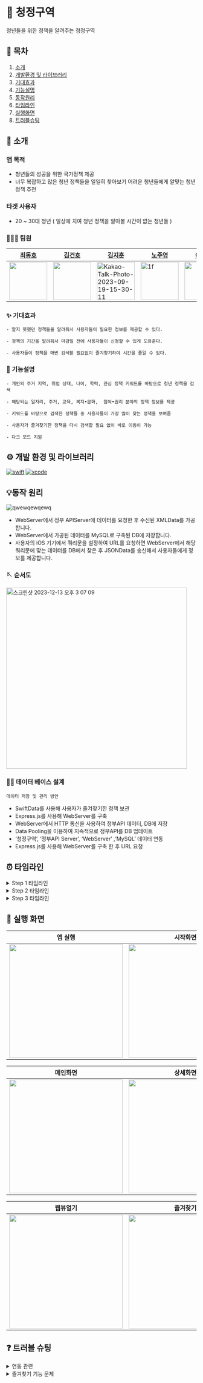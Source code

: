 # 🐳 청정구역
청년들을 위한 정책을 알려주는 청정구역

## 📖 목차
1. [소개](#🌱-소개)
2. [개발환경 및 라이브러리](#💻-개발환경-및-라이브러리)
3. [기대효과](#✨-기대효과)
4. [기능설명](#📢-기능-설명)
5. [동작원리](#💡동작-원리)
5. [타임라인](#⏰-타임라인)
6. [실행화면](#📱-실행-화면)
7. [트러블슈팅](#❓-트러블-슈팅)


## 🌱 소개
### 앱 목적
- 청년들의 성공을 위한 국가정책 제공
- 너무 복잡하고 많은 청년 정책들을 일일히 찾아보기 어려운 청년들에게 알맞는 청년정책 추천

### 타겟 사용자
- 20 ~ 30대 청년 ( 일상에 치여 청년 정책을 알아볼 시간이 없는 청년들 )

### 🧑🏻‍💻 팀원
|[최동호](https://github.com/hamfan524)|[김건호](https://github.com/GeonH0)|[김지훈](https://github.com/Jihunkim95)|[노주영](https://github.com/JooYoungNoh)|[이민호](https://github.com/funMango)|
|-----------|-----------|-----------|------------|------------|
|<img src="https://user-images.githubusercontent.com/96968834/212670363-ae5dbf8f-dc1a-41b2-a08e-21a6f5f345b1.jpg" width="100">|<img src="https://avatars.githubusercontent.com/u/88571960?v=4" width="100">|<img src="https://avatars.githubusercontent.com/u/112596655?v=4" alt="Kakao-Talk-Photo-2023-09-19-15-30-11" width="100">|<img alt="1f" src="https://avatars.githubusercontent.com/u/96951827?v=4" width="100">|<img src="https://avatars.githubusercontent.com/u/138420832?v=4" width="100">|

### ✨ 기대효과

```
- 알지 못했던 정책들을 알려줘서 사용자들이 필요한 정보를 제공할 수 있다.

- 정책의 기간을 알려줘서 마감일 전에 사용자들이 신청할 수 있게 도와준다.

- 사용자들이 정책을 매번 검색할 필요없이 즐겨찾기하여 시간을 줄일 수 있다.
```

### 📢 기능설명

```
- 개인의 주거 지역, 취업 상태, 나이, 학력, 관심 정책 키워드를 바탕으로 청년 정책을 검색

- 해당되는 일자리, 주거, 교육, 복지•문화,  참여•권리 분야의 정책 정보를 제공

- 키워드를 바탕으로 검색한 정책들 중 사용자들이 가장 많이 찾는 정책을 보여줌

- 사용자가 즐겨찾기한 정책을 다시 검색할 필요 없이 바로 이동이 가능

- 다크 모드 지원
```

## ⚙️ 개발 환경 및 라이브러리
[![swift](https://img.shields.io/badge/swift-5.9.0-orange)]()
[![xcode](https://img.shields.io/badge/Xcode-15.0.1-blue)]()

## 💡동작 원리
![qwewqewqewq](https://github.com/APP-iOS3rd/PJ2T6_CleanArea/assets/37105602/321f5e04-f740-4005-a40f-b71d8140e457)

- WebServer에서 정부 APIServer에 데이터를 요청한 후 수신된 XMLData를 가공합니다.
- WebServer에서 가공된 데이터를 MySQL로 구축된 DB에 저장합니다.
- 사용자의 iOS 기기에서 쿼리문을 설정하여 URL를 요청하면 WebServer에서 해당 쿼리문에 맞는 데이터를 DB에서 찾은 후 JSONData를 송신해서 사용자들에게 정보를 제공합니다.

### 🪡 순서도
<img width="478" alt="스크린샷 2023-12-13 오후 3 07 09" src="https://github.com/APP-iOS3rd/PJ2T6_CleanArea/assets/37105602/ff6b192d-0194-4589-bbaa-d1bd94ceb2bf">


### 🧑‍🔧 데이터 베이스 설계
`데이터 저장 및 관리 방안`
- SwiftData를 사용해 사용자가 즐겨찾기한 정책 보관
- Express.js를 사용해 WebServer를 구축
- WebServer에서 HTTP 통신을 사용하여 정부API 데이터, DB에 저장 
- Data Pooling을 이용하여 지속적으로 정부API를 DB 업데이트
- ‘청정구역’, ‘정부API Server’, ‘WebServer’ ,‘MySQL’ 데이터 연동
- Express.js를 사용해 WebServer를 구축 한 후 URL 요청

## ⏰ 타임라인

<details>
<summary>Step 1 타임라인</summary>

- 23.12.05 ~ 23.12.07
    - 팀빌딩
    - 아이디어 선정 및 피그마 디자인 제작
    - 시작화면, 상세화면 UI구현
    - 정책데이터 XML로 받아와서 저장
    - 즐겨찾기 기능 구현
    - 메인 화면 UI 구현
    - 화면 이동 로직 구현

</details>

<details>
<summary>Step 2 타임라인</summary>

- 23.12.10 ~ 23.12.11
    - 검색 filter 기능 추가
    - 추천 화면 UI 구현
    - API filter 기능 구현
    - 추천정책 UI 구현
    - 정책 분리 기능 구현
    - 웹 뷰 구현
    - 운영기간내용으로 디데이와 진행상태 표시하는 기능 구현    

- 23.12.12
    - 메인화면 리스트 셀 구현
    - 즐겨찾기부분 SwiftData연동
    - 뒤로가기 기능 구현
    - 로딩화면 구현
    - 전체 API값 호출하도록 수정
</details>

<details>
<summary>Step 3 타임라인</summary>

- 23.12.13 ~ 23.12.14
    - XML데이터를 바로 받아오던 로직에서 DB에 저장 후 데이터를 가공 후 JSON 데이터를 받아오게 수정
    - 시 이미지 파일 및 코드 추가
    - 취업여부, 학력선택창 "전체선택" 제거
    - post방식으로 조회수 증가 기능 구현
    - Font파일 추가
    - 코드 리팩토링, 폰트 / 패딩값 통일
    - launchScreen추가, 앱 Icon 추가
</details>


## 📱 실행 화면
|앱 실행|시작화면|
|:--:|:--:|
|<img src="https://github.com/APP-iOS3rd/PJ2T6_CleanArea/assets/37105602/9cd85595-8df8-46b9-99f1-e7896dfefdd1" width="300">|<img src="https://github.com/APP-iOS3rd/PJ2T6_CleanArea/assets/37105602/b64a1bd7-d75a-4308-8dae-8c2822f44d72" width="300">|

|메인화면|상세화면|
|:--:|:--:|
|<img src="https://github.com/APP-iOS3rd/PJ2T6_CleanArea/assets/37105602/c706b976-9147-4789-8137-3aa7869b2514" width="300">|<img src="https://github.com/APP-iOS3rd/PJ2T6_CleanArea/assets/37105602/4419be43-5a2b-4fda-bd99-a5e1b798679f" width="300">|

|웹뷰열기|즐겨찾기|
|:--:|:--:|
|<img src="https://github.com/APP-iOS3rd/PJ2T6_CleanArea/assets/37105602/1024e99d-fa85-44d0-88f4-017d1068d248" width="300">|<img src="https://github.com/APP-iOS3rd/PJ2T6_CleanArea/assets/37105602/f2ab802c-dd72-4095-95a7-52ab56f6e87a" width="300">|

## ❓ 트러블 슈팅
<details>
<summary>연동 관련</summary>

### 1. 문제 정의

- “입력화면”에서 각 조회조건을 입력하고 “추천 정책 화면”으로 넘어갈때, 조건에 맞는 필터링이 되지않음
- “입력화면”에서 “추천 정책 화면”으로 넘어갈때, 로딩이 김
- “추천 정책 세부 화면”에서 D-Day 날짜를 적어야하는데, 날짜 계산이 안됨
- “청정구역”에서 조회수 data를 웹서버에 보냈지만 응답없음
- 정부API 정책 데이터가 수정되면 자동으로 DB 데이터를 업데이트하고 싶음

### 2. 사실 수집

- 주거지 : 성남시, 취업상태: 제한없음, 학력: 제한없음, 나이: 20 입력
    - 경기도 주관부처가 실시하는 정책이 나오지 않음
    - 취업상태가 제한없음 이라면, 고등학교 졸업도 나와야하는데 나오지않음
    - 학력도 마찬가지
    - 나이 입력시 나이에 맞는 정책이 나오지 않음
- “추천 정책 세부” 화면에 D-Day 데이터 계산되지않는다.
- “청정구역”에서 조회수 data post중 웹서버에서 받아오지못함
- 정부API 정책 데이터를 수동으로 DB에 저장중

### 3. 원인추론

- API에서 제공되는 엘리멘트마다 데이터 형식이 다 다르다.
    - ex)
        - 나이 : “39세 미만”, “19이상 ~ 39세미만”
        - 날짜 : “2023.01 ~ 2023.12”, “상시진행”, ”2023.01.01 ~ 2023.12”
- 조회수 data post중에 데이터 형식이 jsonData로 보내짐
- 정부API 정책 데이터를 수동하게 코딩해놓음

### 4. 조사방법 결정

- 정부 API Server 데이터가 일관성이 없기에, REST API, 네트워크 통신, Server, DB 구조 조사
- JsonData로 받는법 조사
- 웹서버에서 자동으로 정부데이터가 업데이터 되는법 조사

### 5. 조사 방법 구현

- 정부 API 데이터를 가공할 WebServer 구현후 이곳에서 “청정구역”에 필요한 데이터를 줌
- 정부 API 데이터를 저장할 DataBase 구현
- express.json()을 사용하여 json형식으로 받아오게 구현
- 정부 API 정책이 추가될때마다 변경해야되기에 Data Pooling 구현
    - setInterval 메소드 사용하여 5시간에 한번씩 받아오도록 구현

### 6. 결과 관찰

- WebServer에서 정부API 데이터 가공 하여 DB 저장
    - 나이 : “39세 미만” ⇒ “0” ~ “39”
    - 날짜 : “YYYYMMDD” ~ “YYYYMMDD” 수정 및 특정데이터 “상세확인” 변경
- “청정구역”에서 요청한 데이터 형식에 맞게 가공 확인
- json형식으로 받아오게 구현 완료
- 5시간마다 정부API데이터가 DataBase에 저장
</details>

<details>
<summary>즐겨찾기 기능 문제</summary>
    
### 1. 문제 정의

- 여러 페이지에서 즐겨찾기 버튼시 연동되지 않는 문제 확인

### 2. 사실 수집

- 즐겨찾기 기능 저장은 되나 추천, 인기, 상세 화면에서 즐겨찾기 기능 해제시 즐겨찾기 페이지에서 해당 정책이 사라지지 않음
- 일부 정책은 즐겨찾기 페이지서 중복됨

### 3. 원인 추론

- SwiftData에서 공유되는 데이터가 일치하지 않음
- SwiftData에서 공유되는 데이터를 같은 데이터로 인식하지 않음

### 4. 조사방법 결정

- SwiftData 모델에 Attribute속성을 추가해 unique한 변수를 만들어 주기

### 5. 조사 방법 구현

- SwiftData 모델을 수정한 뒤 @Query를 사용하여 List데이터를 만든다.
- 각 페이지(추천, 인기, 상세)에서 즐겨찾기로 추가한다음 해당 페이지가 아닌 다른 페이지에서 즐겨찾기를 해제한다.

### 6. 결과 관찰

- 해당 방법을 적용후 데이터가 연동되지 않는 문제 해결
</details>


